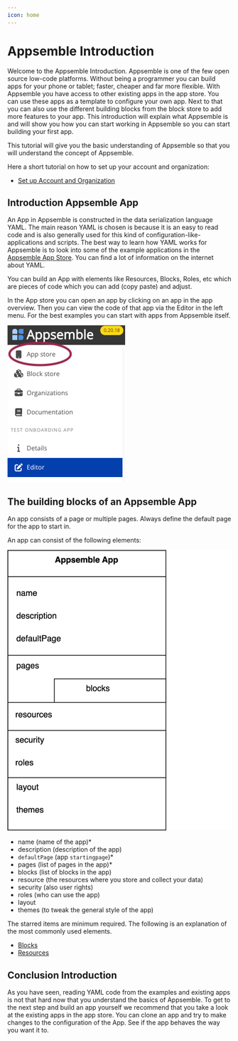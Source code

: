 ```yaml
---
icon: home
---
```


# Appsemble Introduction

Welcome to the Appsemble Introduction. Appsemble is one of the few open source low-code platforms.
Without being a programmer you can build apps for your phone or tablet; faster, cheaper and far more
flexible. With Appsemble you have access to other existing apps in the app store. You can use these
apps as a template to configure your own app. Next to that you can also use the different building
blocks from the block store to add more features to your app. This introduction will explain what
Appsemble is and will show you how you can start working in Appsemble so you can start building your
first app.

This tutorial will give you the basic understanding of Appsemble so that you will understand the
concept of Appsemble.

Here a short tutorial on how to set up your account and organization:

- [Set up Account and Organization](account-setup.md)

## Introduction Appsemble App

An App in Appsemble is constructed in the data serialization language YAML. The main reason YAML is
chosen is because it is an easy to read code and is also generally used for this kind of
configuration-like-applications and scripts. The best way to learn how YAML works for Appsemble is
to look into some of the example applications in the
[Appsemble App Store](https://appsemble.app/nl/apps). You can find a lot of information on the
internet about YAML.

You can build an App with elements like Resources, Blocks, Roles, etc which are pieces of code which
you can add (copy paste) and adjust.

In the App store you can open an app by clicking on an app in the app overview. Then you can view
the code of that app via the Editor in the left menu. For the best examples you can start with apps
from Appsemble itself.

![App Store Menu](../../config/assets/tutorial-assets/editor-menu.png 'App Store Menu')

## The building blocks of an Appsemble App

An app consists of a page or multiple pages. Always define the default page for the app to start in.

An app can consist of the following elements:

![app elements](../../config/assets/tutorial-assets/appsemble-app-elements-diagram.png 'app elements')

- name (name of the app)\*
- description (description of the app)
- `defaultPage` (app `startingpage`)\*
- pages (list of pages in the app)\*
- blocks (list of blocks in the app)
- resource (the resources where you store and collect your data)
- security (also user rights)
- roles (who can use the app)
- layout
- themes (to tweak the general style of the app)

The starred items are minimum required. The following is an explanation of the most commonly used
elements.

- [Blocks](blocks.md)
- [Resources](resources.md)

## Conclusion Introduction

As you have seen, reading YAML code from the examples and existing apps is not that hard now that
you understand the basics of Appsemble. To get to the next step and build an app yourself we
recommend that you take a look at the existing apps in the app store. You can clone an app and try
to make changes to the configuration of the App. See if the app behaves the way you want it to.
